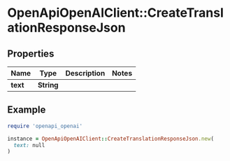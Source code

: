 # OpenApiOpenAIClient::CreateTranslationResponseJson

## Properties

| Name | Type | Description | Notes |
| ---- | ---- | ----------- | ----- |
| **text** | **String** |  |  |

## Example

```ruby
require 'openapi_openai'

instance = OpenApiOpenAIClient::CreateTranslationResponseJson.new(
  text: null
)
```

